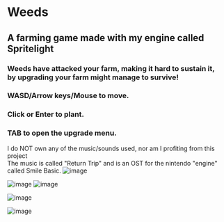 # Weeds
## A farming game made with my engine called Spritelight <br>

### Weeds have attacked your farm, making it hard to sustain it, <br> by upgrading your farm might manage to survive!

### WASD/Arrow keys/Mouse to move. <br>
### Click or Enter to plant. <br>
### TAB to open the upgrade menu. <br>
I do NOT own any of the music/sounds used, nor am I profiting from this project <br> 
The music is called "Return Trip" and is an OST for the nintendo "engine" called Smile Basic.
![image](https://github.com/DissolveDZ/Weeds/assets/68782699/2b31e0fc-390e-4781-a5ad-ec983f2fc8e2)

![image](https://github.com/DissolveDZ/Weeds/assets/68782699/66ff69f9-ced5-4cb1-ab77-9ba8b74d099b)
![image](https://github.com/DissolveDZ/Weeds/assets/68782699/dd31aa52-235e-4d5e-a9ab-c1e75f89407a)

![image](https://github.com/DissolveDZ/Weeds/assets/68782699/3e292e9d-0b70-4f72-9139-ee3dd26d901e)


![image](https://github.com/DissolveDZ/Weeds/assets/68782699/37148b4b-ecbc-448b-a552-edca0b9b2858)
